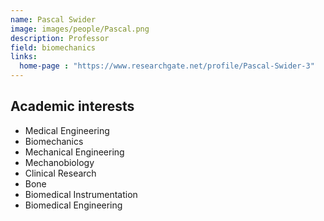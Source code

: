```yaml
---
name: Pascal Swider
image: images/people/Pascal.png
description: Professor
field: biomechanics
links:
  home-page : "https://www.researchgate.net/profile/Pascal-Swider-3" 
---
```


## Academic interests

- Medical Engineering
- Biomechanics
- Mechanical Engineering
- Mechanobiology
- Clinical Research
- Bone
- Biomedical Instrumentation
- Biomedical Engineering